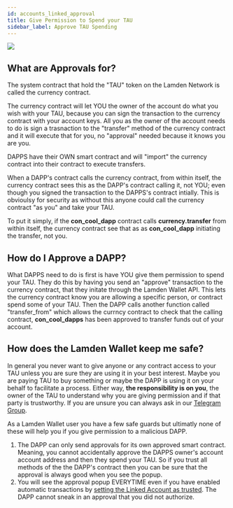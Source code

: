 ```yaml
---
id: accounts_linked_approval
title: Give Permission to Spend your TAU
sidebar_label: Approve TAU Spending
---
```


![](/img/wallet/linked_account_approve.png)

## What are Approvals for?
The system contract that hold the "TAU" token on the Lamden Network is called the currency contract.

The currency contract will let YOU the owner of the account do what you wish with your TAU, because you can sign the transaction to the currency contract with your account keys. All you as the owner of the account needs to do is sign a trasnaction to the "transfer" method of the currency contract and it will execute that for you, no "approval" needed because it knows you are you.

DAPPS have their OWN smart contract and will "import" the currency contract into their contract to execute transfers.

When a DAPP's contract calls the currency contract, from within itself, the currency contract sees this as the DAPP's contract calling it, not YOU; even though you signed the transaction to the DAPPS's contract intially.  This is obvioulsy for security as without this anyone could call the currency contract "as you" and take your TAU.

To put it simply, if the **con_cool_dapp** contract calls **currency.transfer** from within itself, the currency contract see that as as **con_cool_dapp** initiating the transfer, not you.

## How do I Approve a DAPP?
What DAPPS need to do is first is have YOU give them permission to spend your TAU.  They do this by having you send an "approve" transaction to the currency contract, that they initate through the Lamden Wallet API.  This lets the currency contract know you are allowing a specific person, or contract spend some of your TAU.  Then the DAPP calls another function called "transfer_from" which allows the currncy contract to check that the calling contract, **con_cool_dapps** has been approved to transfer funds out of your account.

## How does the Lamden Wallet keep me safe?
In general you never want to give anyone or any contract access to your TAU unless you are sure they are using it in your best interest.  Maybe you are paying TAU to buy something or maybe the DAPP is using it on your behalf to facilitate a process.  Either way, **the responsibility is on you**, the owner of the TAU to understand why you are giving permission and if that party is trustworthy. If you are unsure you can always ask in our <u>[Telegram Group](https://t.me/lamdenchat)</u>.

As a Lamden Wallet user you have a few safe guards but ultimatly none of these will help you if you give permission to a malicious DAPP.
1. The DAPP can only send approvals for its own approved smart contract.  Meaning, you cannot accidentally approve the DAPPS owner's account account address and then they spend your TAU.  So if you trust all methods of the the DAPP's contract then you can be sure that the approval is always good when you see the popup.
2. You will see the approval popup EVERYTIME even if you have enabled automatic transactions by <u>[setting the Linked Account as trusted](/docs/wallet/accounts_linked_create#make-account-trusted)</u>.  The DAPP cannot sneak in an approval that you did not authorize.




